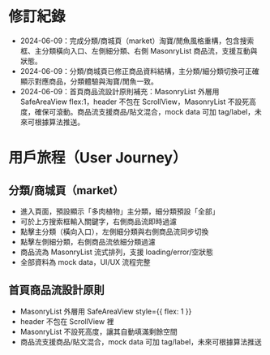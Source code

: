 # 修訂紀錄
- 2024-06-09：完成分類/商城頁（market）淘寶/閒魚風格重構，包含搜索框、主分類橫向入口、左側細分類、右側 MasonryList 商品流，支援互動與狀態。
- 2024-06-09：分類/商城頁已修正商品資料結構，主分類/細分類切換可正確顯示對應商品，分類體驗與淘寶/閒魚一致。
- 2024-06-09：首頁商品流設計原則補充：MasonryList 外層用 SafeAreaView flex:1，header 不包在 ScrollView，MasonryList 不設死高度，確保可滾動。商品流支援商品/貼文混合，mock data 可加 tag/label，未來可根據算法推送。

# 用戶旅程（User Journey）

## 分類/商城頁（market）
- 進入頁面，預設顯示「多肉植物」主分類，細分類預設「全部」
- 可於上方搜索框輸入關鍵字，右側商品流即時過濾
- 點擊主分類（橫向入口），左側細分類與右側商品流同步切換
- 點擊左側細分類，右側商品流依細分類過濾
- 商品流為 MasonryList 流式排列，支援 loading/error/空狀態
- 全部資料為 mock data，UI/UX 流程完整 

## 首頁商品流設計原則
- MasonryList 外層用 SafeAreaView style={{ flex: 1 }}
- header 不包在 ScrollView 裡
- MasonryList 不設死高度，讓其自動填滿剩餘空間
- 商品流支援商品/貼文混合，mock data 可加 tag/label，未來可根據算法推送 